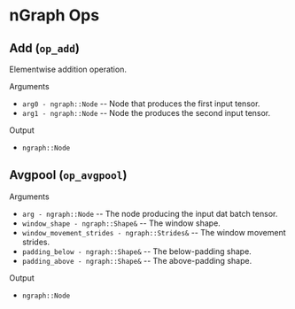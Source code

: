 # nGraph Ops

## Add (`op_add`)

Elementwise addition operation. 

Arguments

- `arg0 - ngraph::Node` -- Node that produces the first input tensor.
- `arg1 - ngraph::Node` -- Node the produces the second input tensor.

Output
    
- `ngraph::Node`


## Avgpool (`op_avgpool`)

Arguments

- `arg - ngraph::Node` -- The node producing the input dat batch tensor.
- `window_shape - ngraph::Shape&` -- The window shape.
- `window_movement_strides - ngraph::Strides&` -- The window movement strides.
- `padding_below - ngraph::Shape&` -- The below-padding shape.
- `padding_above - ngraph::Shape&` -- The above-padding shape.

Output

- `ngraph::Node`

